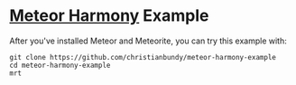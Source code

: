 # [Meteor Harmony](https://github.com/mquandalle/meteor-harmony) Example

After you've installed Meteor and Meteorite, you can try this example with:

```
git clone https://github.com/christianbundy/meteor-harmony-example
cd meteor-harmony-example
mrt
```
